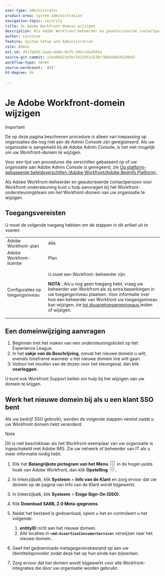 ```yaml
---
user-type: administrator
product-area: system-administration
navigation-topic: security
title: Je Adobe Workfront-domein wijzigen
description: Als Adobe Workfront-beheerder en geautoriseerde contactpersoon voor Workfront-ondersteuning kunt u hulp aanvragen bij het Workfront-ondersteuningsteam om het Workfront-domein van uw organisatie te wijzigen.
author: Caroline
feature: System Setup and Administration
role: Admin
exl-id: d817bd2b-1aaa-4dde-8e75-392c1da2943a
source-git-commit: 22ea9b623d7bc7b216511538cf88e4d020529bd3
workflow-type: tm+mt
source-wordcount: '425'
ht-degree: 0%

---
```


# Je Adobe Workfront-domein wijzigen

>[!IMPORTANT]
>
>De op deze pagina beschreven procedure is alleen van toepassing op organisaties die nog niet aan de Admin Console zijn geregistreerd. Als uw organisatie is aangemeld bij de Adobe Admin Console, is het niet mogelijk om uw Workfront-domein te wijzigen.
>
>Voor een lijst van procedures die verschillen gebaseerd op of uw organisatie aan Adobe Admin Console is genegeerd, zie [ Op platform-gebaseerde beleidsverschillen (Adobe Workfront/Adobe Bedrijfs Platform) ](../../../administration-and-setup/get-started-wf-administration/actions-in-admin-console.md).

Als Adobe Workfront-beheerder en geautoriseerde contactpersoon voor Workfront-ondersteuning kunt u hulp aanvragen bij het Workfront-ondersteuningsteam om het Workfront-domein van uw organisatie te wijzigen.

## Toegangsvereisten

U moet de volgende toegang hebben om de stappen in dit artikel uit te voeren:

<table style="table-layout:auto"> 
 <col> 
 <col> 
 <tbody> 
  <tr> 
   <td role="rowheader">Adobe Workfront-plan</td> 
   <td>Alle</td> 
  </tr> 
  <tr> 
   <td role="rowheader">Adobe Workfront-licentie</td> 
   <td>Plan</td> 
  </tr> 
  <tr> 
   <td role="rowheader">Configuraties op toegangsniveau</td> 
   <td> <p>U moet een Workfront-beheerder zijn.</p> <p><b> NOTA </b>: Als u nog geen toegang hebt, vraag uw beheerder van Workfront als zij extra beperkingen in uw toegangsniveau plaatsen. Voor informatie over hoe een beheerder van Workfront uw toegangsniveau kan wijzigen, zie <a href="../../../administration-and-setup/add-users/configure-and-grant-access/create-modify-access-levels.md" class="MCXref xref"> tot douanetoegangsniveaus </a> leiden of wijzigen.</p> </td> 
  </tr> 
 </tbody> 
</table>

## Een domeinwijziging aanvragen

1. Beginnen met het maken van een ondersteuningsticket op het Experience League.
1. In het **vakje van de Beschrijving**, omvat het nieuwe domein u wilt, evenals timeframe wanneer u het nieuwe domein live wilt gaan.
1. Voltooi het invullen van de dozen voor het steungeval, dan klik **voorleggen**.

U kunt ook Workfront Support bellen om hulp bij het wijzigen van uw domein te krijgen.

## Werk het nieuwe domein bij als u een klant SSO bent

Als uw bedrijf SSO gebruikt, worden de volgende stappen vereist nadat u uw Workfront domein hebt veranderd.

>[!NOTE]
>
>Dit is niet beschikbaar als het Workfront-exemplaar van uw organisatie is ingeschakeld met Adobe IMS. Zie uw netwerk of beheerder van IT als u meer informatie nodig hebt.

1. Klik het **Belangrijkste pictogram van het Menu** ![](assets/main-menu-icon.png) in de hoger-juiste hoek van Adobe Workfront, dan klik **Opstelling** ![](assets/gear-icon-settings.png).

1. In linkerzijbalk, klik **Systeem** > **Info van de Klant** en zorg ervoor dat uw domein op de pagina van Info van de Klant wordt bijgewerkt.

1. In linkerzijbalk, klik **Systeem** > **Enige Sign-On (SSO)**.

1. Klik **Download SAML 2.0 Meta-gegevens**.
1. Nadat het bestand is gedownload, opent u het en controleert u het volgende:

   1. **entityID** richt aan het nieuwe domein.
   1. Alle locaties in **`<md:AssertionConsumerService>`** verwijzen naar het nieuwe domein.

1. Geef het gedownloade metagegevensbestand op aan uw Identiteitsprovider zodat deze het op hun einde kan bijwerken.
1. Zorg ervoor dat het domein wordt bijgewerkt voor alle Workfront-integraties die door uw organisatie worden gebruikt.
